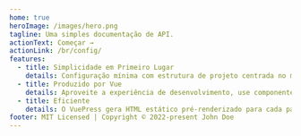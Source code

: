 ```yaml
---
home: true
heroImage: /images/hero.png
tagline: Uma simples documentação de API.
actionText: Começar →
actionLink: /br/config/
features:
  - title: Simplicidade em Primeiro Lugar
    details: Configuração mínima com estrutura de projeto centrada no markdown, ajuda você a se concentrar na escrita.
  - title: Produzido por Vue
    details: Aproveite a experiência de desenvolvimento, use componentes Vue em markdown e desenvolva temas personalizados com Vue.
  - title: Eficiente
    details: O VuePress gera HTML estático pré-renderizado para cada página e é executado como um SPA assim que uma página é carregada.
footer: MIT Licensed | Copyright © 2022-present John Doe
---
```

